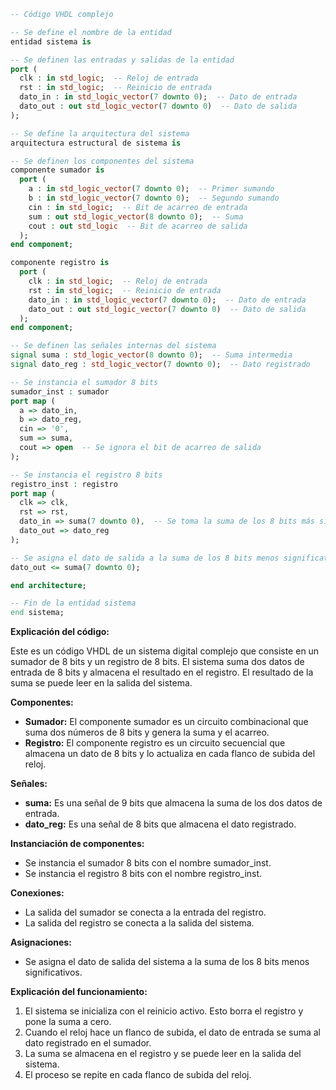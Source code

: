 ```vhdl
-- Código VHDL complejo

-- Se define el nombre de la entidad
entidad sistema is

-- Se definen las entradas y salidas de la entidad
port (
  clk : in std_logic;  -- Reloj de entrada
  rst : in std_logic;  -- Reinicio de entrada
  dato_in : in std_logic_vector(7 downto 0);  -- Dato de entrada
  dato_out : out std_logic_vector(7 downto 0)  -- Dato de salida
);

-- Se define la arquitectura del sistema
arquitectura estructural de sistema is

-- Se definen los componentes del sistema
componente sumador is
  port (
    a : in std_logic_vector(7 downto 0);  -- Primer sumando
    b : in std_logic_vector(7 downto 0);  -- Segundo sumando
    cin : in std_logic;  -- Bit de acarreo de entrada
    sum : out std_logic_vector(8 downto 0);  -- Suma
    cout : out std_logic  -- Bit de acarreo de salida
  );
end component;

componente registro is
  port (
    clk : in std_logic;  -- Reloj de entrada
    rst : in std_logic;  -- Reinicio de entrada
    dato_in : in std_logic_vector(7 downto 0);  -- Dato de entrada
    dato_out : out std_logic_vector(7 downto 0)  -- Dato de salida
  );
end component;

-- Se definen las señales internas del sistema
signal suma : std_logic_vector(8 downto 0);  -- Suma intermedia
signal dato_reg : std_logic_vector(7 downto 0);  -- Dato registrado

-- Se instancia el sumador 8 bits
sumador_inst : sumador
port map (
  a => dato_in,
  b => dato_reg,
  cin => '0',
  sum => suma,
  cout => open  -- Se ignora el bit de acarreo de salida
);

-- Se instancia el registro 8 bits
registro_inst : registro
port map (
  clk => clk,
  rst => rst,
  dato_in => suma(7 downto 0),  -- Se toma la suma de los 8 bits más significativos
  dato_out => dato_reg
);

-- Se asigna el dato de salida a la suma de los 8 bits menos significativos
dato_out <= suma(7 downto 0);

end architecture;

-- Fin de la entidad sistema
end sistema;
```

**Explicación del código:**

Este es un código VHDL de un sistema digital complejo que consiste en un sumador de 8 bits y un registro de 8 bits. El sistema suma dos datos de entrada de 8 bits y almacena el resultado en el registro. El resultado de la suma se puede leer en la salida del sistema.

**Componentes:**

* **Sumador:** El componente sumador es un circuito combinacional que suma dos números de 8 bits y genera la suma y el acarreo.
* **Registro:** El componente registro es un circuito secuencial que almacena un dato de 8 bits y lo actualiza en cada flanco de subida del reloj.

**Señales:**

* **suma:** Es una señal de 9 bits que almacena la suma de los dos datos de entrada.
* **dato_reg:** Es una señal de 8 bits que almacena el dato registrado.

**Instanciación de componentes:**

* Se instancia el sumador 8 bits con el nombre sumador_inst.
* Se instancia el registro 8 bits con el nombre registro_inst.

**Conexiones:**

* La salida del sumador se conecta a la entrada del registro.
* La salida del registro se conecta a la salida del sistema.

**Asignaciones:**

* Se asigna el dato de salida del sistema a la suma de los 8 bits menos significativos.

**Explicación del funcionamiento:**

1. El sistema se inicializa con el reinicio activo. Esto borra el registro y pone la suma a cero.
2. Cuando el reloj hace un flanco de subida, el dato de entrada se suma al dato registrado en el sumador.
3. La suma se almacena en el registro y se puede leer en la salida del sistema.
4. El proceso se repite en cada flanco de subida del reloj.